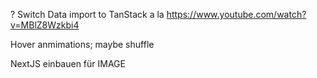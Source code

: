 ? Switch Data import to TanStack a la https://www.youtube.com/watch?v=MBlZ8Wzkbi4

Hover anmimations; maybe shuffle

NextJS einbauen für IMAGE
